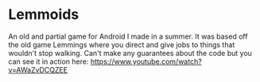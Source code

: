 # Lemmoids
An old and partial game for Android I made in a summer. It was based off the old game Lemmings where you direct and give jobs to things that wouldn't stop walking. Can't make any guarantees about the code but you can see it in action here: https://www.youtube.com/watch?v=AWaZvDCQZEE

